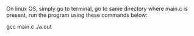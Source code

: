 On linux OS,
simply go to terminal,
go to same directory where main.c is present,
run the program using these commands below:

gcc main.c
./a.out
